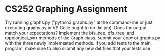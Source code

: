# CS252 Graphing Assignment

Try running graphs.py ("python3 graphs.py" at the command-line or just executing graphs.py in VS Code ought to do the job). Does the output match your expectations?
Implement the bfs_tree, dfs_tree, and topological_sort methods of the Graph class.
Submit your copy of graphs.py with the three newly implemented methods. If you add tests to the main program, make sure to also submit any new dot files that your tests use.
